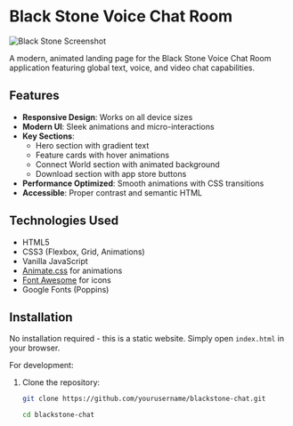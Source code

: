 # Black Stone Voice Chat Room

![Black Stone Screenshot](https://res.cloudinary.com/dha65z0gy/image/upload/v1750568548/banners/g8682gvbhfutdriyrysw.jpg)

A modern, animated landing page for the Black Stone Voice Chat Room application featuring global text, voice, and video chat capabilities.

## Features

- **Responsive Design**: Works on all device sizes
- **Modern UI**: Sleek animations and micro-interactions
- **Key Sections**:
  - Hero section with gradient text
  - Feature cards with hover animations
  - Connect World section with animated background
  - Download section with app store buttons
- **Performance Optimized**: Smooth animations with CSS transitions
- **Accessible**: Proper contrast and semantic HTML

## Technologies Used

- HTML5
- CSS3 (Flexbox, Grid, Animations)
- Vanilla JavaScript
- [Animate.css](https://animate.style/) for animations
- [Font Awesome](https://fontawesome.com/) for icons
- Google Fonts (Poppins)

## Installation

No installation required - this is a static website. Simply open `index.html` in your browser.

For development:

1. Clone the repository:
   ```bash
   git clone https://github.com/yourusername/blackstone-chat.git

   cd blackstone-chat